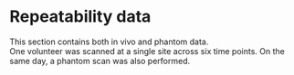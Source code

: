 # Repeatability data
This section contains both in vivo and phantom data.  
One volunteer was scanned at a single site across six time points. On the same day, a phantom scan was also performed.
